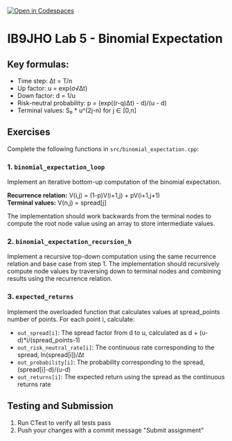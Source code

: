 [![Open in Codespaces](https://classroom.github.com/assets/launch-codespace-2972f46106e565e64193e422d61a12cf1da4916b45550586e14ef0a7c637dd04.svg)](https://classroom.github.com/open-in-codespaces?assignment_repo_id=17061892)
# IB9JHO Lab 5 - Binomial Expectation

## Key formulas:
- Time step: Δt = T/n
- Up factor: u = exp(σ√Δt)
- Down factor: d = 1/u
- Risk-neutral probability: p = (exp((r-q)Δt) - d)/(u - d)
- Terminal values: S₀ * u^(2j-n) for j ∈ [0,n]

## Exercises
Complete the following functions in `src/binomial_expectation.cpp`:

### 1. `binomial_expectation_loop`
Implement an iterative bottom-up computation of the binomial expectation.

**Recurrence relation:** V(i,j) = (1-p)V(i+1,j) + pV(i+1,j+1)  
**Terminal values:** V(n,j) = spread[j]

The implementation should work backwards from the terminal nodes to compute the root node value using an array to store intermediate values.

### 2. `binomial_expectation_recursion_h`
Implement a recursive top-down computation using the same recurrence relation and base case from step 1.
The implementation should recursively compute node values by traversing down to terminal nodes and combining results using the recurrence relation.

### 3. `expected_returns`
Implement the overloaded function that calculates values at spread_points number of points. For each point i, calculate:

- `out_spread[i]`: The spread factor from d to u, calculated as d + (u-d)*i/(spread_points-1)
- `out_risk_neutral_rate[i]`: The continuous rate corresponding to the spread, ln(spread[i])/Δt
- `out_probability[i]`: The probability corresponding to the spread, (spread[i]-d)/(u-d)
- `out_returns[i]`: The expected return using the spread as the continuous returns rate

## Testing and Submission
1. Run CTest to verify all tests pass
2. Push your changes with a commit message "Submit assignment"